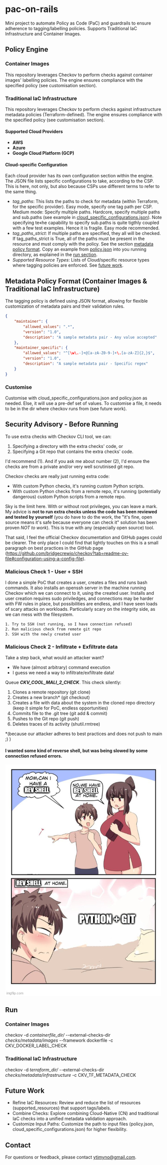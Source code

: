 # pac-on-rails
Mini project to automate Policy as Code (PaC) and guardrails to ensure adherence to tagging/labelling policies.
Supports Traditional IaC Infrastructure and Container Images.

## Policy Engine 

### Container Images

This repository leverages Checkov to perform checks against container images' labelling policies. The engine ensures compliance with the specified policy (see customisation section).

### Traditional IaC Infrastructure

This repository leverages Checkov to perform checks against infrastructure metadata policies (Terraform-defined). The engine ensures compliance with the specified policy (see customisation section).

#### Supported Cloud Providers

- **AWS**
- **Azure**
- **Google Cloud Platform (GCP)**

#### Cloud-specific Configuration

Each cloud provider has its own configuration section within the engine. The JSON file lists specific configurations to take, according to the CSP. This is here, not only, but also because CSPs use different terms to refer to the same thing.
- *tag_paths*: This lists the paths to check for metadata (within Terraform, for the specific provider). Easy mode, specify one tag path per CSP. Medium mode: Specify multiple paths. Hardcore, specify multiple paths and sub.paths (see example in [cloud_specific_configurations.json](./policy/metadata/infrastructure/cloud_specific_configurations.json)). Note specifying te«he capability to specify sub.paths is quite tigthly coupled with a few test examples. Hence it is fragile. Easy mode recommended.
- *tag_paths_strict*: If multiple paths are specified, they all will be checked. If tag_paths_strict is True, all of the paths must be present in the resource and must comply with the policy. See the section [metadata policy format](#metadata-policy-format). Copy an example from [policy.json](./policy/metadata/infrastructure/policy.json) into you running directory, as explained in the [run section](#run).
- *Supported Resource Types*: Lists of Cloud/specific resource types where tagging policies are enforced. See [future work](#future-work).


## Metadata Policy Format (Container Images & Traditional IaC Infrastructure)

The tagging policy is defined using JSON format, allowing for flexible customization of metadata pairs and their validation rules.

```json
{
    "maintainer": {
        "allowed_values": ".*",
        "version": "1.0",
        "description": "A sample metadata pair - Any value accepted"
    },
    "maintainer_specific": {
        "allowed_values": "^[\w\.-]+@[a-zA-Z0-9-]+\.[a-zA-Z]{2,}$",
        "version": "1.0",
        "description": "A sample metadata pair - Specific regex"
    }
}
```

### Customise
Customise with cloud_specific_configurations.json and policy.json as needed. Else, it will use a pre-def set of values. To customise a file, it needs to be in the dir where checkov runs from (see future work).

## Security Advisory - Before Running
To use extra checks with Checkov CLI tool, we can:
1. Specifying a directory with the extra checks' code, or
2. Specifying a Git repo that contains the extra checks' code.

I'd recommend (1). And if you ask me about number (2), I'd ensure the checks are from a private and/or very well scrutinised git repo. 

Checkov checks are really just running extra code: 
- With custom Python checks, it's running custom Python scripts. 
- With custom Python checks from a remote repo, it's running (potentially dangerous) custom Python scripts from a remote repo. 

Sky is the limit here. With or without root privileges, you can leave a mark. My advice is **not to run extra checks unless the code has been reviewed and tested by yourself** (you do have to do the work, the "it's fine, open source means it's safe because everyone can check it" solution has been proven *NOT to work*). This is true with any (especially open source) tool. 

That said, I feel the official Checkov documentation and GitHub pages could be clearer. The only place I could find that lightly touches on this is a small paragraph on best practices in the GitHub page (https://github.com/bridgecrewio/checkov?tab=readme-ov-file#configuration-using-a-config-file).

### Malicious Check 1 - User + SSH

I done a simple PoC that creates a user, creates a files and runs bash commands. It also installs an openssh server in the machine running Checkov which we can connect to it, using the created user. Installs and user creation requires sudo priviledges, and connections may be harder with FW rules in place, but possibilities are endless, and I have seen loads of scary attacks on workloads. Particularly scary on the integrity side, as we can mess with the filesystem.

    1. Try to SSH (not running, so I have connection refused)
    2. Run malicious check from remote git repo
    3. SSH with the newly created user

### Malicious Check 2 - Infiltrate + Exfiltrate data

Take a step back, what would an attacker want?
- We have (almost arbitrary) command execution 
- I guess we need a way to infiltrate/exfiltrate data!

Queue ***CKV_COOL_MALI_2_CHECK***. This check silently:
1. Clones a remote repository (git clone)
2. Creates a new branch* (git checkout)
3. Creates a file with data about the system in the cloned repo directory (keep it simple for PoC, endless opportunities)
4. Commits file to the .git tree (git add & commit)
5. Pushes to the Git repo (git push)
6. Deletes traces of its activity (shutil.rmtree)

*(because our attacker adheres to best practices and does not push to main ;) )

#### I wanted some kind of reverse shell, but was being slowed by some connection refused errors. 
![Who needs a reverse shell anyway...](no-revshell-no-problem.jpg)

## Run

### Container Images
checkov -d *containerfile_dir/* --external-checks-dir *checks/metadata/images* --framework dockerfile -c CKV_DOCKER_LABEL_CHECK


### Traditional IaC Infrastructure
checkov -d *terraform_dir/* --external-checks-dir *checks/metadata/infrastructure* -c CKV_TF_METADATA_CHECK 


## Future Work

- Refine IaC Resources: Review and reduce the list of resources (supported_resources) that support tags/labels.
- Combine Checks: Explore combining Cloud-Native (CN) and traditional IaC checks into a unified metadata validation approach.
- Customize Input Paths: Customize the path to input files (policy.json, cloud_specific_configurations.json) for higher flexibility.

## Contact

For questions or feedback, please contact [ytimyno@gmail.com](mailto:ytimyno@gmail.com).
